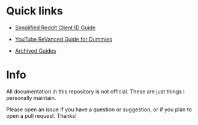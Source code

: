 # Quick links

- [Simplified Reddit Client ID Guide](/Reddit-Client-ID-Guide.md#info)

- [YouTube ReVanced Guide for Dummies](/YT-ReVanced-Guide.md#before-you-begin)

- [Archived Guides](/archived)

# Info

All documentation in this repository is not official. These are just things I personally maintain.

Please open an issue if you have a question or suggestion, or if you plan to open a pull request. Thanks!

